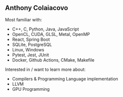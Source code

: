 <!---
AnthCol/AnthCol is a ✨ special ✨ repository because its `README.md` (this file) appears on your GitHub profile.
You can click the Preview link to take a look at your changes.
--->

## Anthony Colaiacovo
<p>

<!--### My LinkedIn:
<a href="https://linkedin.com/in/anthcol" target="blank">
  <img align="center" src="https://raw.githubusercontent.com/rahuldkjain/github-profile-readme-generator/master/src/images/icons/Social/linked-in-alt.svg" alt="[https://www.linkedin.com/in/anthony-colaiacovo-876a061a0/](https://www.linkedin.com/in/anthcol/)" height="30" width="40" /></a>
</p>-->

Most familiar with:
- C++, C, Python, Java, JavaScript
- OpenCL, CUDA, GLSL, Metal, OpenMP
- React, Spring Boot
- SQLite, PostgreSQL
- Linux, Windows
- Pytest, Jest, JUnit
- Docker, Github Actions, CMake, Makefile

Interested in / want to learn more about:
- Compilers & Programming Language implementation
- LLVM
- GPU Programming
  
